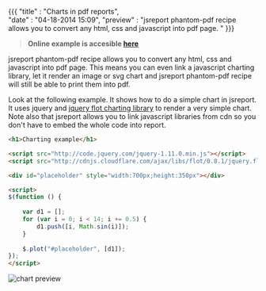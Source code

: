 ﻿{{{
    "title"    : "Charts in pdf reports",	
    "date"     : "04-18-2014 15:09",
	"preview"  : "jsreport phantom-pdf recipe allows you to convert any html, css and javascript into pdf page. "
}}}

>**Online example is accesible [here](https://playground.jsreport.net/#/playground/g1U3De6Ch/1)**

jsreport phantom-pdf recipe allows you to convert any html, css and javascript into pdf page. This means you can even link a javascript charting library, let it render an image or svg chart and jsreport phantom-pdf recipe will still be able to print them into pdf.

Look at the following example. It shows how to do a simple chart in jsreport. It uses jquery and [jquery flot charting library](http://www.flotcharts.org/) to render a very simple chart. Note also that jsreport allows you to link javascript libraries from cdn so you don't have to embed the whole code into report.

```html
<h1>Charting example</h1> 

<script src="http://code.jquery.com/jquery-1.11.0.min.js"></script>
<script src="http://cdnjs.cloudflare.com/ajax/libs/flot/0.8.1/jquery.flot.min.js"></script>

<div id="placeholder" style="width:700px;height:350px"></div>

<script>
$(function () {   
  
    var d1 = [];
    for (var i = 0; i < 14; i += 0.5) {
        d1.push([i, Math.sin(i)]);
    }
  
    $.plot("#placeholder", [d1]); 
});
</script>
```

![chart preview](http://jsreport.net/img/blog/chart.png)